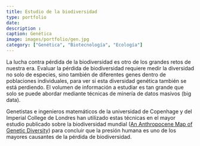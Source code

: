 ```yaml
---
title: Estudio de la biodiversidad
type: portfolio
date: 
description : 
caption: Genética
image: images/portfolio/gen.jpg
category: ["Genética", "Biotecnología", "Ecología"]
---
```


La lucha contra pérdida de la biodiversidad es otro de los grandes retos de nuestra era. Evaluar la pérdida de biodiversidad requiere medir la diversidad no solo de especies, sino también de diferentes genes dentro de poblaciones individuales, para ver si esta diversidad genética también se está perdiendo. El volumen de información a estudiar es tan grande que solo se puede abordar mediante técnicas de minería de datos masivos (big data). 

Genetistas e ingenieros matemáticos de la universidad de Copenhage y del Imperial College de Londres han utilizado estas técnicas en el mayor estudio publicado sobre la biodiversidad mundial ([An Anthropocene Map of Genetic Diversity](https://www.science.org/doi/10.1126/science.aaf4381)) para concluir que la presión humana es uno de los mayores causantes de la pérdida de biodiversidad.  
